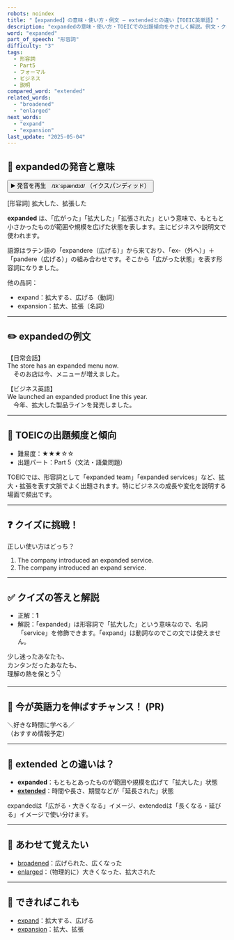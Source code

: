 ```yaml
---
robots: noindex
title: "【expanded】の意味・使い方・例文 ― extendedとの違い【TOEIC英単語】"
description: "expandedの意味・使い方・TOEICでの出題傾向をやさしく解説。例文・クイズ付きでextendedとの違いもわかりやすく学べます。"
word: "expanded"
part_of_speech: "形容詞"
difficulty: "3"
tags:
  - 形容詞
  - Part5
  - フォーマル
  - ビジネス
  - 説明
compared_word: "extended"
related_words:
  - "broadened"
  - "enlarged"
next_words:
  - "expand"
  - "expansion"
last_update: "2025-05-04"
---
```


## 🔰 expandedの発音と意味

<button class="play-audio" onclick="playTTS('expanded')">
  <span class="play-audio-main">
    ▶️ 発音を再生　/ɪkˈspændɪd/
  </span>
  <span class="play-audio-sub">
    （イクスパンディッド）
  </span>
</button>

[形容詞] 拡大した、拡張した

**expanded** は、「広がった」「拡大した」「拡張された」という意味で、もともと小さかったものが範囲や規模を広げた状態を表します。主にビジネスや説明文で使われます。

語源はラテン語の「expandere（広げる）」から来ており、「ex-（外へ）」＋「pandere（広げる）」の組み合わせです。そこから「広がった状態」を表す形容詞になりました。

他の品詞：  
- expand：拡大する、広げる（動詞）
- expansion：拡大、拡張（名詞）

---

## ✏️ expandedの例文

【日常会話】  
The store has an expanded menu now.  
　そのお店は今、メニューが増えました。

【ビジネス英語】  
We launched an expanded product line this year.  
　今年、拡大した製品ラインを発売しました。

---

## 🎯 TOEICの出題頻度と傾向

- 難易度：★★★☆☆
- 出題パート：Part 5（文法・語彙問題）

TOEICでは、形容詞として「expanded team」「expanded services」など、拡大・拡張を表す文脈でよく出題されます。特にビジネスの成長や変化を説明する場面で頻出です。

---

## ❓ クイズに挑戦！

正しい使い方はどっち？

1. The company introduced an expanded service.  
2. The company introduced an expand service.

---

## ✅ クイズの答えと解説

- 正解：**1**
- 解説：「expanded」は形容詞で「拡大した」という意味なので、名詞「service」を修飾できます。「expand」は動詞なのでこの文では使えません。

少し迷ったあなたも、  
カンタンだったあなたも、  
理解の熱を保とう👇️

---

## 🚀 今が英語力を伸ばすチャンス！ (PR)

<div class="info-center">
＼好きな時間に学べる／<br>  
（おすすめ情報予定）
</div>

---

## 🤔  extended との違いは？

- **expanded**：もともとあったものが範囲や規模を広げて「拡大した」状態
- **[extended](/word/extended/)**：時間や長さ、期間などが「延長された」状態

expandedは「広がる・大きくなる」イメージ、extendedは「長くなる・延びる」イメージで使い分けます。

---

## 🧩 あわせて覚えたい

- [broadened](/word/broadened/)：広げられた、広くなった
- [enlarged](/word/enlarged/)：（物理的に）大きくなった、拡大された

---

## 📖 できればこれも

- [expand](/word/expand/)：拡大する、広げる
- [expansion](/word/expansion/)：拡大、拡張

<!-- cvid: aid46_bid36 -->
